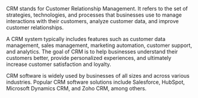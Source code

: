 CRM stands for Customer Relationship Management. It refers to the set of strategies, technologies, and processes that businesses use to manage interactions with their customers, analyze customer data, and improve customer relationships.

A CRM system typically includes features such as customer data management, sales management, marketing automation, customer support, and analytics. The goal of CRM is to help businesses understand their customers better, provide personalized experiences, and ultimately increase customer satisfaction and loyalty.

CRM software is widely used by businesses of all sizes and across various industries. Popular CRM software solutions include Salesforce, HubSpot, Microsoft Dynamics CRM, and Zoho CRM, among others.

